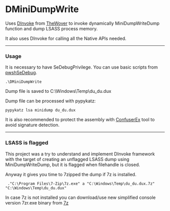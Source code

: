 # DMiniDumpWrite

Uses [DInvoke](https://github.com/TheWover/DInvoke)  from [TheWover](https://github.com/TheWover) to invoke dynamically MiniDumpWriteDump function and dump LSASS process memory.

It also uses DInvoke  for calling all the Native APIs needed.

--------------------------

### Usage

It is necessary to have SeDebugPrivilege. You can use basic scripts from [pwshSeDebug](https://github.com/ndrammer/pwshSeDebug).

```
.\DMiniDumpWrite
```
Dump file is saved to C:\Windows\Temp\du_du.dux

Dump file can be processed with pypykatz:

```
pypykatz lsa minidump du_du.dux
```

It is also recommended to protect the assembly with [ConfuserEx](https://github.com/yck1509/ConfuserEx) tool to avoid signature detection.

------

### LSASS is flagged

This project was a try to  understand and implement DInvoke framework with the target of creating an unflagged LSASS dump using MiniDumpWriteDump, but it is flagged when filehandle is closed.

Anyway it gives you time to 7zipped the dump if 7z is installed.

```
 ."C:\Program Files\7-Zip\7z.exe" a "C:\Windows\Temp\du_du.dux.7z" "C:\Windows\Temp\du_du.dux"
```

In case 7z is not installed you can download/use new simplified console version 7zr.exe binary from [7z](https://7-zip.org/download.html)

